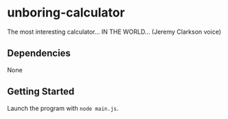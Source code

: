 # unboring-calculator
The most interesting calculator... IN THE WORLD... (Jeremy Clarkson voice)

## Dependencies
None

## Getting Started
Launch the program with `node main.js`.